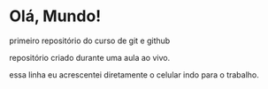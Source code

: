 # Olá, Mundo!
 primeiro repositório do curso de git e github

 repositório criado durante uma aula ao vivo.
 
 essa linha eu acrescentei diretamente o celular indo para o trabalho.
